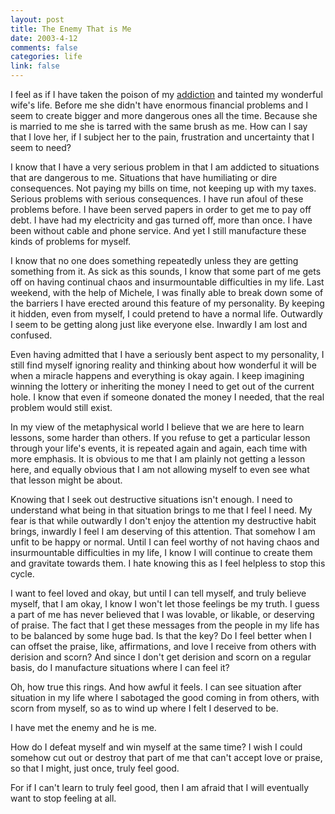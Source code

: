 ```yaml
--- 
layout: post
title: The Enemy That is Me
date: 2003-4-12
comments: false
categories: life
link: false
---
```

I feel as if I have taken the poison of my <a href="http://www.zanshin.net/blogs/000178.html" target="_blank">addiction</a> and tainted my wonderful wife's life. Before me she didn't have enormous financial problems and I seem to create bigger and more dangerous ones all the time. Because she is married to me she is tarred with the same brush as me. How can I say that I love her, if I subject her to the pain, frustration and uncertainty that I seem to need?

I know that I have a very serious problem in that I am addicted to situations that are dangerous to me. Situations that have humiliating or dire consequences. Not paying my bills on time, not keeping up with my taxes. Serious problems with serious consequences. I have run afoul of these problems before. I have been served papers in order to get me to pay off debt. I have had my electricity and gas turned off, more than once. I have been without cable and phone service. And yet I still manufacture these kinds of problems for myself.

I know that no one does something repeatedly unless they are getting something from it. As sick as this sounds, I know that some part of me gets off on having continual chaos and insurmountable difficulties in my life. Last weekend, with the help of Michele, I was finally able to break down some of the barriers I have erected around this feature of my personality. By keeping it hidden, even from myself, I could pretend to have a normal life. Outwardly I seem to be getting along just like everyone else. Inwardly I am lost and confused.

Even having admitted that I have a seriously bent aspect to my personality, I still find myself ignoring reality and thinking about how wonderful it will be when a miracle happens and everything is okay again. I keep imagining winning the lottery or inheriting the money I need to get out of the current hole. I know that even if someone donated the money I needed, that the real problem would still exist.

In my view of the metaphysical world I believe that we are here to learn lessons, some harder than others. If you refuse to get a particular lesson through your life's events, it is repeated again and again, each time with more emphasis. It is obvious to me that I am plainly not getting a lesson here, and equally obvious that I am not allowing myself to even see what that lesson might be about.

Knowing that I seek out destructive situations isn't enough. I need to understand what being in that situation brings to me that I feel I need. My fear is that while outwardly I don't enjoy the attention my destructive habit brings, inwardly I feel I am deserving of this attention. That somehow I am unfit to be happy or normal. Until I can feel worthy of not having chaos and insurmountable difficulties in my life, I know I will continue to create them and gravitate towards them. I hate knowing this as I feel helpless to stop this cycle.

I want to feel loved and okay, but until I can tell myself, and truly believe myself, that I am okay, I know I won't let those feelings be my truth. I guess a part of me has never believed that I was lovable, or likable, or deserving of praise. The fact that I get these messages from the people in my life has to be balanced by some huge bad. Is that the key? Do I feel better when I can offset the praise, like, affirmations, and love I receive from others with derision and scorn? And since I don't get derision and scorn on a regular basis, do I manufacture situations where I can feel it?

Oh, how true this rings. And how awful it feels. I can see situation after situation in my life where I sabotaged the good coming in from others, with scorn from myself, so as to wind up where I felt I deserved to be.

I have met the enemy and he is me.

How do I defeat myself and win myself at the same time? I wish I could somehow cut out or destroy that part of me that can't accept love or praise, so that I might, just once, truly feel good.

For if I can't learn to truly feel good, then I am afraid that I will eventually want to stop feeling at all.
